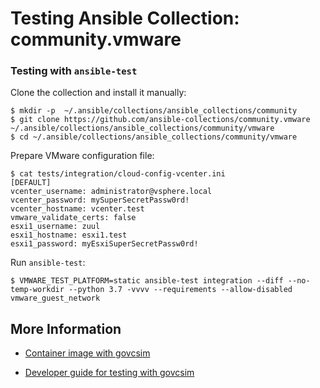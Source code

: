 # Testing Ansible Collection: community.vmware

### Testing with `ansible-test`

Clone the collection and install it manually:

```
$ mkdir -p  ~/.ansible/collections/ansible_collections/community
$ git clone https://github.com/ansible-collections/community.vmware ~/.ansible/collections/ansible_collections/community/vmware
$ cd ~/.ansible/collections/ansible_collections/community/vmware
```

Prepare VMware configuration file:

```
$ cat tests/integration/cloud-config-vcenter.ini
[DEFAULT]
vcenter_username: administrator@vsphere.local
vcenter_password: mySuperSecretPassw0rd!
vcenter_hostname: vcenter.test
vmware_validate_certs: false
esxi1_username: zuul
esxi1_hostname: esxi1.test
esxi1_password: myEsxiSuperSecretPassw0rd!
```

Run `ansible-test`:

```
$ VMWARE_TEST_PLATFORM=static ansible-test integration --diff --no-temp-workdir --python 3.7 -vvvv --requirements --allow-disabled vmware_guest_network
```


## More Information

* [Container image with govcsim](https://github.com/ansible/vcenter-test-container)

* [Developer guide for testing with govcsim](https://docs.ansible.com/ansible/latest/dev_guide/platforms/vmware_guidelines.html#testing-with-govcsim)